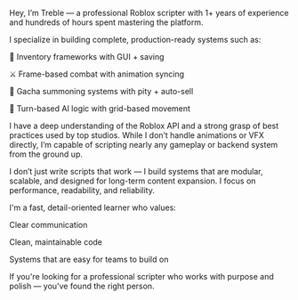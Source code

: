 Hey, I’m Treble — a professional Roblox scripter with 1+ years of experience and hundreds of hours spent mastering the platform.

I specialize in building complete, production-ready systems such as:

🧳 Inventory frameworks with GUI + saving

⚔️ Frame-based combat with animation syncing

🎰 Gacha summoning systems with pity + auto-sell

🧠 Turn-based AI logic with grid-based movement

I have a deep understanding of the Roblox API and a strong grasp of best practices used by top studios. While I don’t handle animations or VFX directly, I’m capable of scripting nearly any gameplay or backend system from the ground up.

I don’t just write scripts that work — I build systems that are modular, scalable, and designed for long-term content expansion. I focus on performance, readability, and reliability.

I'm a fast, detail-oriented learner who values:

Clear communication

Clean, maintainable code

Systems that are easy for teams to build on

If you're looking for a professional scripter who works with purpose and polish — you've found the right person.
